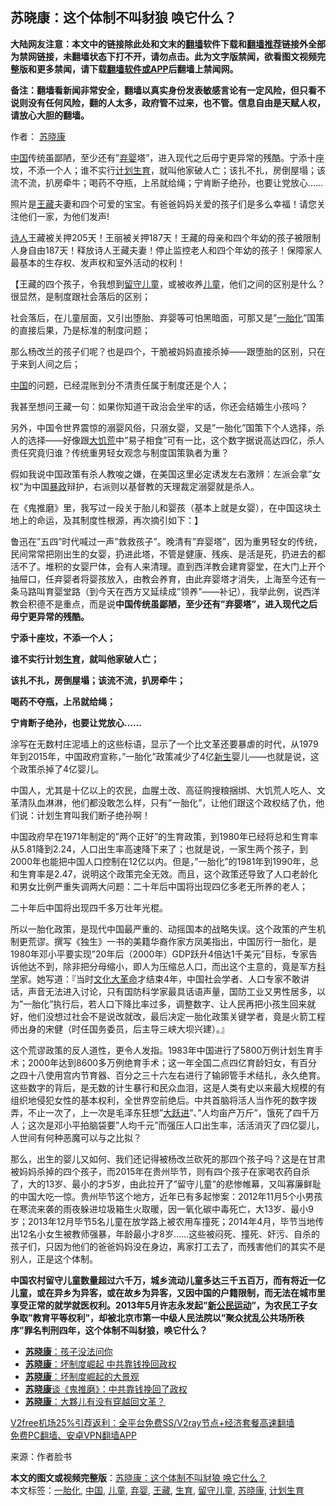  <h2>苏晓康：这个体制不叫豺狼 唤它什么？</h2> <p class="notice"><b>大陆网友注意：本文中的链接除此处和文末的<a href="https://github.com/bannedbook/fanqiang" >翻墙</a>软件下载和<a href="https://github.com/killgcd/justmysocks/blob/master/README.md">翻墙推荐</a>链接外全部为禁网链接，未翻墙状态下打不开，请勿点击。此为文字版禁闻，欲看图文视频完整版和更多禁闻，请下载<a href="https://github.com/bannedbook/fanqiang">翻墙软件或APP</a>后翻墙上禁闻网。</p><p>备注：翻墙看新闻非常安全，翻墙以真实身份发表敏感言论有一定风险，但只看不说则没有任何风险，翻的人太多，政府管不过来，也不管。信息自由是天赋人权，请放心大胆的翻墙。</b></p>  <div class="entry"> <p>作者： <a href="https://www.bannedbook.org/bnews/tag/%e8%8b%8f%e6%99%93%e5%ba%b7/" class="st_tag internal_tag" rel="tag" title="标签 苏晓康 下的日志">苏晓康</a></p> <p id="summary"><span class='wp_keywordlink_affiliate'><a href="https://www.bannedbook.org/" title="中国" target="_blank">中国</a></span>传统虽鄙陋，至少还有&#8221;<a href="https://www.bannedbook.org/bnews/tag/%E5%BC%83%E5%A9%B4/" class="st_tag internal_tag" rel="tag" title="标签 弃婴 下的日志">弃婴</a>塔&#8221;，进入现代之后毋宁更异常的残酷。宁添十座坟，不添一个人；谁不实行<a href="https://www.bannedbook.org/bnews/tag/%e8%ae%a1%e5%88%92%e7%94%9f%e8%82%b2/" class="st_tag internal_tag" rel="tag" title="标签 计划生育 下的日志">计划生育</a>，就叫他家破人亡；该扎不扎，房倒屋塌；该流不流，扒房牵牛；喝药不夺瓶，上吊就给绳；宁肯断子绝孙，也要让党放心……</p> <p>照片是<a href="https://www.bannedbook.org/bnews/tag/%e7%8e%8b%e8%97%8f/" class="st_tag internal_tag" rel="tag" title="标签 王藏 下的日志">王藏</a>夫妻和四个可爱的宝宝。有爸爸妈妈关爱的孩子们是多么幸福！请您关注他们一家，为他们发声!</p> <p><span class='wp_keywordlink'><a href="https://www.bannedbook.org/forum11/topic295.html" title="禁片：诗人的悲歌" target="_blank">诗人</a></span>王藏被关押205天！王丽被关押187天！王藏的母亲和四个年幼的孩子被限制人身自由187天！释放诗人王藏夫妻！停止监控老人和四个年幼的孩子！保障家人最基本的生存权、发声权和室外活动的权利！</p> <p>【王藏的四个孩子，令我想到<a href="https://www.bannedbook.org/bnews/tag/%e7%95%99%e5%ae%88%e5%84%bf%e7%ab%a5/" class="st_tag internal_tag" rel="tag" title="标签 留守儿童 下的日志">留守儿童</a>，或被收养<a href="https://www.bannedbook.org/bnews/tag/%E5%84%BF%E7%AB%A5/" class="st_tag internal_tag" rel="tag" title="标签 儿童 下的日志">儿童</a>，他们之间的区别是什么？很显然，是制度跟社会落后的区别；</p> <p>社会落后，在儿童层面，又引出堕胎、弃婴等可怕黑暗面，可那又是&#8221;<a href="https://www.bannedbook.org/bnews/tag/%E4%B8%80%E8%83%8E%E5%8C%96/" class="st_tag internal_tag" rel="tag" title="标签 一胎化 下的日志">一胎化</a>&#8221;国策的直接后果，乃是标准的制度问题；</p>  <p>那么杨改兰的孩子们呢？也是四个，干脆被妈妈直接杀掉——跟堕胎的区别，只在于来到人间之后；</p> <p><a href="https://www.bannedbook.org/bnews/tag/%E4%B8%AD%E5%9B%BD/" class="st_tag internal_tag" rel="tag" title="标签 中国 下的日志">中国</a>的问题，已经混账到分不清责任属于制度还是个人；</p> <p>我甚至想问王藏一句：如果你知道干政治会坐牢的话，你还会结婚生小孩吗？</p> <p>另外，中国令世界震惊的溺婴风俗，只溺女婴，又是&#8221;一胎化&#8221;国策下个人选择，杀人的选择——好像跟<span class='wp_keywordlink'><a href="https://www.bannedbook.org/forum2/topic255.html" title="墓碑──中国六十年代大饥荒纪实" target="_blank">大饥荒</a></span>中&#8221;易子相食&#8221;可有一比，这个数字据说高达四亿，杀人责任究竟归谁？传统重男轻女观念与制度国策孰者为重？</p> <p>假如我说中国政策有杀人教唆之嫌，在美国这里必定诱发左右激辨：左派会拿&#8221;女权&#8221;为中国<span class='wp_keywordlink'><a href="https://www.bannedbook.org/forum11/topic276.html" title="禁片：评中国共产党的暴政" target="_blank">暴政</a></span>辩护，右派则以基督教的天理裁定溺婴就是杀人。</p> <p>在《鬼推磨》里，我写过一段关于胎儿和婴孩（基本上就是女婴），在中国这块土地上的命运，及其制度性根源，再次摘引如下：】</p>  <p>鲁迅在&#8221;五四&#8221;时代喊过一声&#8221;救救孩子&#8221;。晚清有&#8221;弃婴塔&#8221;，因为重男轻女的传统，民间常常把刚出生的女婴，扔进此塔，不管是健康、残疾、是活是死，扔进去的都活不了。堆积的女婴尸体，会有人来清理。直到西洋教会建育婴堂，在大门上开个抽屉口，任弃婴者将婴孩放入，由教会养育，由此弃婴塔才消失，上海至今还有一条马路叫育婴堂路（到今天在西方又延续成&#8221;领养&#8221;——补记），我举此例，说西洋教会积德不是重点，而是说<strong>中国传统虽鄙陋，至少还有&#8221;弃婴塔&#8221;，进入现代之后毋宁更异常的残酷。</strong></p> <p><strong>宁添十座坟，不添一个人；</strong></p> <p><strong>谁不实行计划<a href="https://www.bannedbook.org/bnews/tag/%e7%94%9f%e8%82%b2/" class="st_tag internal_tag" rel="tag" title="标签 生育 下的日志">生育</a>，就叫他家破人亡；</strong></p> <p><strong>该扎不扎，房倒屋塌；该流不流，扒房牵牛；</strong></p> <p><strong>喝药不夺瓶，上吊就给绳；</strong></p> <p><strong>宁肯断子绝孙，也要让党放心……</strong></p>  <p>涂写在无数村庄泥墙上的这些标语，显示了一个比文革还要暴虐的时代，从1979年到2015年，中国政府宣称，&#8221;一胎化&#8221;政策减少了4亿<span class='wp_keywordlink'><a href="https://www.bannedbook.org/forum2/topic1642.html" title="正见网《新生》" target="_blank">新生</a></span>婴儿——也就是说，这个政策杀掉了4亿婴儿。</p> <p>中国人，尤其是十亿以上的农民，血腥土改、高征购搜粮捆绑、大饥荒人吃人、文革清队血淋淋，他们都没敢怎么样，只有&#8221;一胎化&#8221;，让他们跟这个政权结了仇，他们说：计划生育叫我们断子绝孙啊！</p> <p>中国政府早在1971年制定的&#8221;两个正好&#8221;的生育政策，到1980年已经将总和生育率从5.81降到2.24，人口出生率高速降下来了；也就是说，一家生两个孩子，到2000年也能把中国人口控制在12亿以内。但是，&#8221;一胎化&#8221;的1981年到1990年，总和生育率是2.47，说明这个政策完全无效。而且，这个政策还导致了人口老龄化和男女比例严重失调两大问题：二十年后中国将出现四亿多老无所养的老人；</p> <p>二十年后中国将出现四千多万壮年光棍。</p> <p>所以一胎化政策，是现代中国最严重的、动摇国本的战略失误。这个政策的产生机制更荒谬。撰写《独生》一书的美籍华裔作家方凤美指出，中国厉行一胎化，是1980年邓小平要实现&#8221;20年后（2000年）GDP跃升4倍达1千美元&#8221;目标，专家告诉他达不到，除非把分母缩小，即人为压缩总人口，而出这个主意的，竟是军方<span class='wp_keywordlink'><a href="https://www.bannedbook.org/forum11/topic309.html" title="禁片：“科学”的棍子" target="_blank">科学</a></span>家。她写道：『当时<span class='wp_keywordlink'><a href="https://www.bannedbook.org/forum2/topic973.html" title="《文化大革命：历史真相和集体记忆》" target="_blank">文化大革命</a></span>才结束4年，中国社会学者、人口专家不敢讲话，声音无法进入讨论，只有国防科学家最具话语声量，国防工业又男性居多，以为&#8221;一胎化&#8221;执行后，若人口下降比率过多，调整数字、让人民再把小孩生回来就好，他们没想过社会不是说改就改，最后决定一胎化政策关键学者，竟是火箭工程师出身的宋健（时任国务委员，后主导三峡大坝兴建）。』</p> <p>这个荒谬政策的反人道性，更令人发指。1983年中国进行了5800万例计划生育手术；2000年达到8600多万例绝育手术；这一年全国二点四亿育龄妇女，有百分之四十八使用宫内节育器、百分之三十六左右进行了输卵管手术结扎，永久绝育。这些数字的背后，是无数的计生暴行和民众血泪，这是人类有史以来最大规模的有组织地侵犯女性的基本权利，全世界空前绝后。中共首脑将活人当作死的数字拨弄，不止一次了，上一次是毛泽东狂想&#8221;<span class='wp_keywordlink'><a href="https://www.bannedbook.org/forum2/topic242.html" title="大跃进亲历记" target="_blank">大跃进</a></span>&#8221;、&#8221;人均亩产万斤&#8221;，饿死了四千万人；这次是邓小平拍脑袋要&#8221;人均千元&#8221;而强压人口出生率，活活消灭了四亿婴儿，人世间有何种恶魔可以与之比拟？</p>  <p>那么，出生的婴儿又如何、我们还记得被杨改兰砍死的那四个孩子吗？这是在甘肃被妈妈杀掉的四个孩子，而2015年在贵州毕节，则有四个孩子在家喝农药自杀了，大的13岁、最小的才5岁，由此拉开了&#8221;留守儿童&#8221;的悲惨帷幕，又叫寡廉鲜耻的中国大吃一惊。贵州毕节这个地方，近年已有多起惨案：2012年11月5个小男孩在寒流来袭的雨夜躲进垃圾箱生火取暖，因一氧化碳中毒死亡，大13岁、最小9岁；2013年12月毕节5名儿童在放学路上被农用车撞死；2014年4月，毕节当地传出12名小女生被教师强暴，年龄最小才8岁……这些被闷死、撞死、奸污、自杀的孩子们，只因为他们的爸爸妈妈没在身边，离家打工去了，而残害他们的其实不是别人，正是这个体制。</p> <p><strong>中国农村留守儿童数量超过六千万，城乡流动儿童多达三千五百万，而有将近一亿儿童，或在异乡为异客，或在故乡为异客，又因中国的户籍限制，而无法在城市里享受正常的就学就医权利。2013年5月许志永发起&#8221;<span class='wp_keywordlink_affiliate'><a href="https://www.bannedbook.org/bnews/renquan/xgmyd/" title="新公民运动" target="_blank">新公民运动</a></span>&#8221;，为农民工子女争取&#8221;教育平等权利&#8221;，却被北京市第一中级人民法院以&#8221;聚众扰乱公共场所秩序&#8221;罪名判刑四年，这个体制不叫豺狼，唤它什么？</strong></p> <ul class='op-related-articles' title='相关阅读'> <li><a href='https://www.bannedbook.org/bnews/baitai/20201223/1453479.html' target='_blank'><b>苏晓康</b>：孩子没法问你</a></li> <li><a href='https://www.bannedbook.org/bnews/comments/20201220/1451319.html' target='_blank'><b>苏晓康</b>：坏制度崛起 中共靠钱挽回政权</a></li> <li><a href='https://www.bannedbook.org/bnews/baitai/20201219/1450758.html' target='_blank'><b>苏晓康</b>：坏制度崛起的大景观</a></li> <li><a href='https://www.bannedbook.org/bnews/ssgc/20201218/1450044.html' target='_blank'><b>苏晓康</b>谈《鬼推磨》：中共靠钱挽回了政权</a></li> <li><a href='https://www.bannedbook.org/bnews/baitai/20201218/1449951.html' target='_blank'><b>苏晓康</b>：大夥儿有没有穿越回文革？</a></li> </ul> <p class="texttj"> <a href="https://www.bannedbook.org/forum23/topic22702.html" target="_blank">V2free机场25%引荐返利：全平台免费SS/V2ray节点+经济套餐高速翻墙</a><br/> <a href="https://github.com/bannedbook/fanqiang/wiki/%E7%A6%81%E9%97%BB%E7%BD%91%E5%AE%89%E5%8D%93%E7%BF%BB%E5%A2%99%E6%96%B0%E9%97%BBAPP" target="_blank">免费PC翻墙、安卓VPN翻墙APP</a></p><p> 来源：作者脸书 </p><a name='sharetosocial'></a>       <div><b>本文的图文或视频完整版</b>：<a href='https://www.bannedbook.org/bnews/comments/20201224/1453896.html'>苏晓康：这个体制不叫豺狼 唤它什么？</a></div>  </div><!--END ENTRY--> <div class="postfooter"> <div>本文标签：<a href="https://www.bannedbook.org/bnews/tag/%E4%B8%80%E8%83%8E%E5%8C%96/" rel="tag">一胎化</a>, <a href="https://www.bannedbook.org/bnews/tag/%E4%B8%AD%E5%9B%BD/" rel="tag">中国</a>, <a href="https://www.bannedbook.org/bnews/tag/%E5%84%BF%E7%AB%A5/" rel="tag">儿童</a>, <a href="https://www.bannedbook.org/bnews/tag/%E5%BC%83%E5%A9%B4/" rel="tag">弃婴</a>, <a href="https://www.bannedbook.org/bnews/tag/%e7%8e%8b%e8%97%8f/" rel="tag">王藏</a>, <a href="https://www.bannedbook.org/bnews/tag/%e7%94%9f%e8%82%b2/" rel="tag">生育</a>, <a href="https://www.bannedbook.org/bnews/tag/%e7%95%99%e5%ae%88%e5%84%bf%e7%ab%a5/" rel="tag">留守儿童</a>, <a href="https://www.bannedbook.org/bnews/tag/%e8%8b%8f%e6%99%93%e5%ba%b7/" rel="tag">苏晓康</a>, <a href="https://www.bannedbook.org/bnews/tag/%e8%ae%a1%e5%88%92%e7%94%9f%e8%82%b2/" rel="tag">计划生育</a></div>  </div><!--END POSTFOOTER--> 
